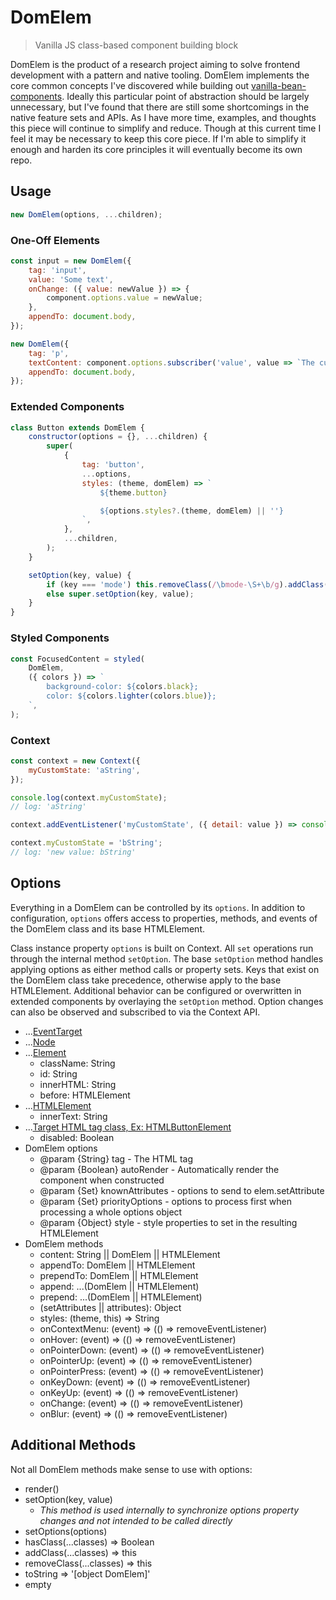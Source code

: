 # DomElem

> Vanilla JS class-based component building block

DomElem is the product of a research project aiming to solve frontend development with a pattern and native tooling. DomElem implements the core common concepts I've discovered while building out [vanilla-bean-components](https://github.com/fatlard1993/vanilla-bean-components). Ideally this particular point of abstraction should be largely unnecessary, but I've found that there are still some shortcomings in the native feature sets and APIs. As I have more time, examples, and thoughts this piece will continue to simplify and reduce. Though at this current time I feel it may be necessary to keep this core piece. If I'm able to simplify it enough and harden its core principles it will eventually become its own repo.

## Usage

```javascript
new DomElem(options, ...children);
```

### One-Off Elements

```javascript
const input = new DomElem({
	tag: 'input',
	value: 'Some text',
	onChange: ({ value: newValue }) => {
		component.options.value = newValue;
	},
	appendTo: document.body,
});

new DomElem({
	tag: 'p',
	textContent: component.options.subscriber('value', value => `The current value is: ${value}`),
	appendTo: document.body,
});
```

### Extended Components

```javascript
class Button extends DomElem {
	constructor(options = {}, ...children) {
		super(
			{
				tag: 'button',
				...options,
				styles: (theme, domElem) => `
					${theme.button}

					${options.styles?.(theme, domElem) || ''}
				`,
			},
			...children,
		);
	}

	setOption(key, value) {
		if (key === 'mode') this.removeClass(/\bmode-\S+\b/g).addClass(`mode-${value}`);
		else super.setOption(key, value);
	}
}
```

### Styled Components

```javascript
const FocusedContent = styled(
	DomElem,
	({ colors }) => `
		background-color: ${colors.black};
		color: ${colors.lighter(colors.blue)};
	`,
);
```

### Context

```javascript
const context = new Context({
	myCustomState: 'aString',
});

console.log(context.myCustomState);
// log: 'aString'

context.addEventListener('myCustomState', ({ detail: value }) => console.log(`new value: ${value}`));

context.myCustomState = 'bString';
// log: 'new value: bString'
```

## Options

Everything in a DomElem can be controlled by its `options`. In addition to configuration, `options` offers access to properties, methods, and events of the DomElem class and its base HTMLElement.

Class instance property `options` is built on Context. All `set` operations run through the internal method `setOption`. The base `setOption` method handles applying options as either method calls or property sets. Keys that exist on the DomElem class take precedence, otherwise apply to the base HTMLElement. Additional behavior can be configured or overwritten in extended components by overlaying the `setOption` method. Option changes can also be observed and subscribed to via the Context API.

- ...[EventTarget](https://developer.mozilla.org/en-US/docs/Web/API/EventTarget)
- ...[Node](https://developer.mozilla.org/en-US/docs/Web/API/Node)
- ...[Element](https://developer.mozilla.org/en-US/docs/Web/API/Element)
  - className: String
  - id: String
  - innerHTML: String
  - before: HTMLElement
- ...[HTMLElement](https://developer.mozilla.org/en-US/docs/Web/API/HTMLElement)
  - innerText: String
- ...[Target HTML tag class, Ex: HTMLButtonElement](https://developer.mozilla.org/en-US/docs/Web/API/HTMLButtonElement)
  - disabled: Boolean
- DomElem options
  - @param {String} tag - The HTML tag
  - @param {Boolean} autoRender - Automatically render the component when constructed
  - @param {Set} knownAttributes - options to send to elem.setAttribute
  - @param {Set} priorityOptions - options to process first when processing a whole options object
  - @param {Object} style - style properties to set in the resulting HTMLElement
- DomElem methods
  - content: String || DomElem || HTMLElement
  - appendTo: DomElem || HTMLElement
  - prependTo: DomElem || HTMLElement
  - append: ...(DomElem || HTMLElement)
  - prepend: ...(DomElem || HTMLElement)
  - (setAttributes || attributes): Object
  - styles: (theme, this) => String
  - onContextMenu: (event) => (() => removeEventListener)
  - onHover: (event) => (() => removeEventListener)
  - onPointerDown: (event) => (() => removeEventListener)
  - onPointerUp: (event) => (() => removeEventListener)
  - onPointerPress: (event) => (() => removeEventListener)
  - onKeyDown: (event) => (() => removeEventListener)
  - onKeyUp: (event) => (() => removeEventListener)
  - onChange: (event) => (() => removeEventListener)
  - onBlur: (event) => (() => removeEventListener)

## Additional Methods

Not all DomElem methods make sense to use with options:

- render()
- setOption(key, value)
  - _This method is used internally to synchronize options property changes and not intended to be called directly_
- setOptions(options)
- hasClass(...classes) => Boolean
- addClass(...classes) => this
- removeClass(...classes) => this
- toString => '[object DomElem]'
- empty
